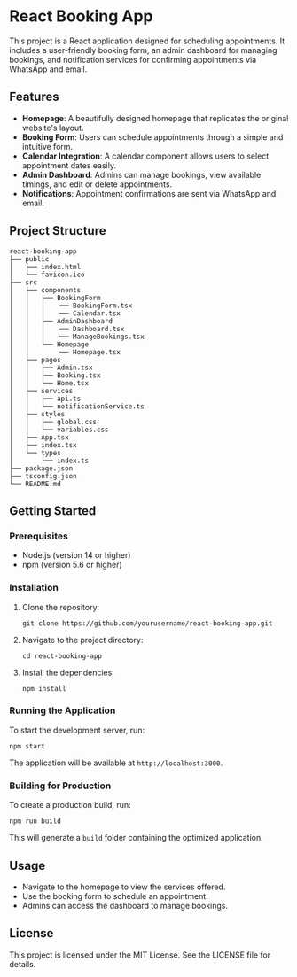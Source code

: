 # React Booking App

This project is a React application designed for scheduling appointments. It includes a user-friendly booking form, an admin dashboard for managing bookings, and notification services for confirming appointments via WhatsApp and email.

## Features

- **Homepage**: A beautifully designed homepage that replicates the original website's layout.
- **Booking Form**: Users can schedule appointments through a simple and intuitive form.
- **Calendar Integration**: A calendar component allows users to select appointment dates easily.
- **Admin Dashboard**: Admins can manage bookings, view available timings, and edit or delete appointments.
- **Notifications**: Appointment confirmations are sent via WhatsApp and email.

## Project Structure

```
react-booking-app
├── public
│   ├── index.html
│   └── favicon.ico
├── src
│   ├── components
│   │   ├── BookingForm
│   │   │   ├── BookingForm.tsx
│   │   │   └── Calendar.tsx
│   │   ├── AdminDashboard
│   │   │   ├── Dashboard.tsx
│   │   │   └── ManageBookings.tsx
│   │   └── Homepage
│   │       └── Homepage.tsx
│   ├── pages
│   │   ├── Admin.tsx
│   │   ├── Booking.tsx
│   │   └── Home.tsx
│   ├── services
│   │   ├── api.ts
│   │   └── notificationService.ts
│   ├── styles
│   │   ├── global.css
│   │   └── variables.css
│   ├── App.tsx
│   ├── index.tsx
│   └── types
│       └── index.ts
├── package.json
├── tsconfig.json
└── README.md
```

## Getting Started

### Prerequisites

- Node.js (version 14 or higher)
- npm (version 5.6 or higher)

### Installation

1. Clone the repository:
   ```
   git clone https://github.com/yourusername/react-booking-app.git
   ```
2. Navigate to the project directory:
   ```
   cd react-booking-app
   ```
3. Install the dependencies:
   ```
   npm install
   ```

### Running the Application

To start the development server, run:
```
npm start
```
The application will be available at `http://localhost:3000`.

### Building for Production

To create a production build, run:
```
npm run build
```
This will generate a `build` folder containing the optimized application.

## Usage

- Navigate to the homepage to view the services offered.
- Use the booking form to schedule an appointment.
- Admins can access the dashboard to manage bookings.

## License

This project is licensed under the MIT License. See the LICENSE file for details.